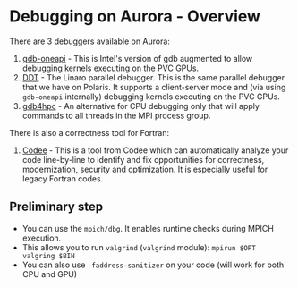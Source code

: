 # Debugging on Aurora - Overview

There are 3 debuggers available on Aurora:

1. [gdb-oneapi](./gdb-oneapi.md) - This is Intel's version of gdb augmented to allow debugging kernels executing on the PVC GPUs.
2. [DDT](./ddt-aurora.md) - The Linaro parallel debugger. This is the same parallel debugger that we have on Polaris. It supports a client-server mode and (via using `gdb-oneapi` internally) debugging kernels executing on the PVC GPUs.
3. [gdb4hpc](./gdb4hpc.md) - An alternative for CPU debugging only that will apply commands to all threads in the MPI process group.

There is also a correctness tool for Fortran:

1. [Codee](./codee.md) - This is a tool from Codee which can automatically analyze your code line-by-line to identify and fix opportunities for correctness, modernization, security and optimization. It is especially useful for legacy Fortran codes.


##  Preliminary step

- You can use the `mpich/dbg`. It enables runtime checks during MPICH execution.
- This allows you to run `valgrind` (`valgrind` module): `mpirun $OPT valgring $BIN` 
- You can also use `-faddress-sanitizer` on your code (will work for both CPU and GPU)
